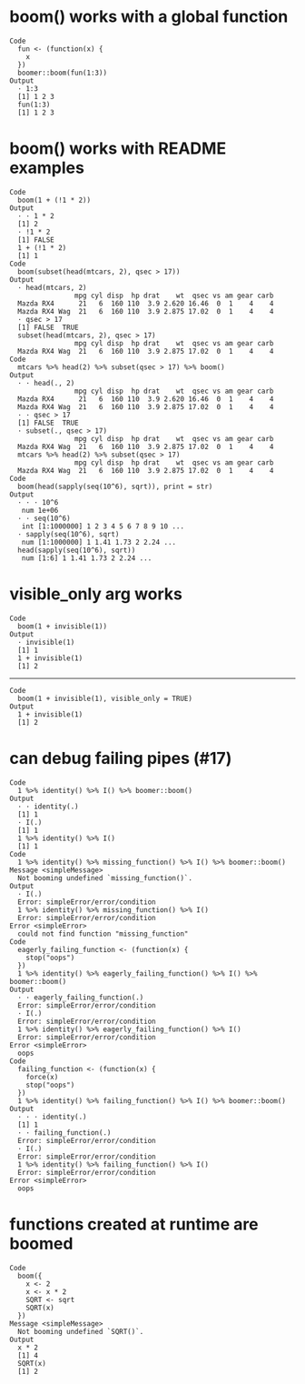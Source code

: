 # boom() works with a global function

    Code
      fun <- (function(x) {
        x
      })
      boomer::boom(fun(1:3))
    Output
      · 1:3
      [1] 1 2 3
      fun(1:3)
      [1] 1 2 3

# boom() works with README examples

    Code
      boom(1 + (!1 * 2))
    Output
      · · 1 * 2
      [1] 2
      · !1 * 2
      [1] FALSE
      1 + (!1 * 2)
      [1] 1
    Code
      boom(subset(head(mtcars, 2), qsec > 17))
    Output
      · head(mtcars, 2)
                    mpg cyl disp  hp drat    wt  qsec vs am gear carb
      Mazda RX4      21   6  160 110  3.9 2.620 16.46  0  1    4    4
      Mazda RX4 Wag  21   6  160 110  3.9 2.875 17.02  0  1    4    4
      · qsec > 17
      [1] FALSE  TRUE
      subset(head(mtcars, 2), qsec > 17)
                    mpg cyl disp  hp drat    wt  qsec vs am gear carb
      Mazda RX4 Wag  21   6  160 110  3.9 2.875 17.02  0  1    4    4
    Code
      mtcars %>% head(2) %>% subset(qsec > 17) %>% boom()
    Output
      · · head(., 2)
                    mpg cyl disp  hp drat    wt  qsec vs am gear carb
      Mazda RX4      21   6  160 110  3.9 2.620 16.46  0  1    4    4
      Mazda RX4 Wag  21   6  160 110  3.9 2.875 17.02  0  1    4    4
      · · qsec > 17
      [1] FALSE  TRUE
      · subset(., qsec > 17)
                    mpg cyl disp  hp drat    wt  qsec vs am gear carb
      Mazda RX4 Wag  21   6  160 110  3.9 2.875 17.02  0  1    4    4
      mtcars %>% head(2) %>% subset(qsec > 17)
                    mpg cyl disp  hp drat    wt  qsec vs am gear carb
      Mazda RX4 Wag  21   6  160 110  3.9 2.875 17.02  0  1    4    4
    Code
      boom(head(sapply(seq(10^6), sqrt)), print = str)
    Output
      · · · 10^6
       num 1e+06
      · · seq(10^6)
       int [1:1000000] 1 2 3 4 5 6 7 8 9 10 ...
      · sapply(seq(10^6), sqrt)
       num [1:1000000] 1 1.41 1.73 2 2.24 ...
      head(sapply(seq(10^6), sqrt))
       num [1:6] 1 1.41 1.73 2 2.24 ...

# visible_only arg works

    Code
      boom(1 + invisible(1))
    Output
      · invisible(1)
      [1] 1
      1 + invisible(1)
      [1] 2

---

    Code
      boom(1 + invisible(1), visible_only = TRUE)
    Output
      1 + invisible(1)
      [1] 2

# can debug failing pipes (#17)

    Code
      1 %>% identity() %>% I() %>% boomer::boom()
    Output
      · · identity(.)
      [1] 1
      · I(.)
      [1] 1
      1 %>% identity() %>% I()
      [1] 1
    Code
      1 %>% identity() %>% missing_function() %>% I() %>% boomer::boom()
    Message <simpleMessage>
      Not booming undefined `missing_function()`.
    Output
      · I(.)
      Error: simpleError/error/condition
      1 %>% identity() %>% missing_function() %>% I()
      Error: simpleError/error/condition
    Error <simpleError>
      could not find function "missing_function"
    Code
      eagerly_failing_function <- (function(x) {
        stop("oops")
      })
      1 %>% identity() %>% eagerly_failing_function() %>% I() %>% boomer::boom()
    Output
      · · eagerly_failing_function(.)
      Error: simpleError/error/condition
      · I(.)
      Error: simpleError/error/condition
      1 %>% identity() %>% eagerly_failing_function() %>% I()
      Error: simpleError/error/condition
    Error <simpleError>
      oops
    Code
      failing_function <- (function(x) {
        force(x)
        stop("oops")
      })
      1 %>% identity() %>% failing_function() %>% I() %>% boomer::boom()
    Output
      · · · identity(.)
      [1] 1
      · · failing_function(.)
      Error: simpleError/error/condition
      · I(.)
      Error: simpleError/error/condition
      1 %>% identity() %>% failing_function() %>% I()
      Error: simpleError/error/condition
    Error <simpleError>
      oops

# functions created at runtime are boomed

    Code
      boom({
        x <- 2
        x <- x * 2
        SQRT <- sqrt
        SQRT(x)
      })
    Message <simpleMessage>
      Not booming undefined `SQRT()`.
    Output
      x * 2
      [1] 4
      SQRT(x)
      [1] 2

